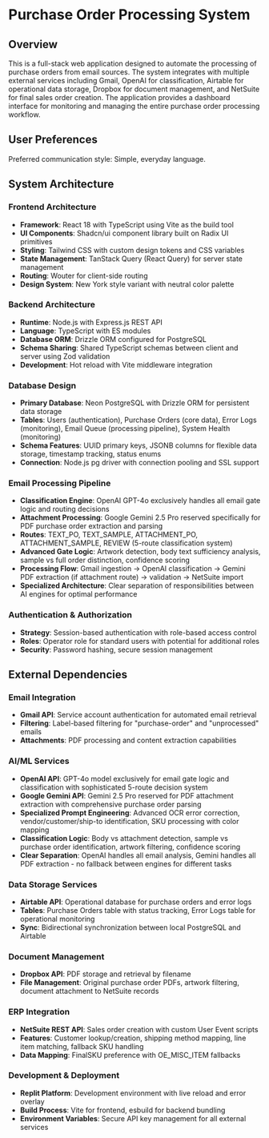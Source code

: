 # Purchase Order Processing System

## Overview

This is a full-stack web application designed to automate the processing of purchase orders from email sources. The system integrates with multiple external services including Gmail, OpenAI for classification, Airtable for operational data storage, Dropbox for document management, and NetSuite for final sales order creation. The application provides a dashboard interface for monitoring and managing the entire purchase order processing workflow.

## User Preferences

Preferred communication style: Simple, everyday language.

## System Architecture

### Frontend Architecture
- **Framework**: React 18 with TypeScript using Vite as the build tool
- **UI Components**: Shadcn/ui component library built on Radix UI primitives
- **Styling**: Tailwind CSS with custom design tokens and CSS variables
- **State Management**: TanStack Query (React Query) for server state management
- **Routing**: Wouter for client-side routing
- **Design System**: New York style variant with neutral color palette

### Backend Architecture
- **Runtime**: Node.js with Express.js REST API
- **Language**: TypeScript with ES modules
- **Database ORM**: Drizzle ORM configured for PostgreSQL
- **Schema Sharing**: Shared TypeScript schemas between client and server using Zod validation
- **Development**: Hot reload with Vite middleware integration

### Database Design
- **Primary Database**: Neon PostgreSQL with Drizzle ORM for persistent data storage
- **Tables**: Users (authentication), Purchase Orders (core data), Error Logs (monitoring), Email Queue (processing pipeline), System Health (monitoring)
- **Schema Features**: UUID primary keys, JSONB columns for flexible data storage, timestamp tracking, status enums
- **Connection**: Node.js pg driver with connection pooling and SSL support

### Email Processing Pipeline
- **Classification Engine**: OpenAI GPT-4o exclusively handles all email gate logic and routing decisions
- **Attachment Processing**: Google Gemini 2.5 Pro reserved specifically for PDF purchase order extraction and parsing
- **Routes**: TEXT_PO, TEXT_SAMPLE, ATTACHMENT_PO, ATTACHMENT_SAMPLE, REVIEW (5-route classification system)
- **Advanced Gate Logic**: Artwork detection, body text sufficiency analysis, sample vs full order distinction, confidence scoring
- **Processing Flow**: Gmail ingestion → OpenAI classification → Gemini PDF extraction (if attachment route) → validation → NetSuite import
- **Specialized Architecture**: Clear separation of responsibilities between AI engines for optimal performance

### Authentication & Authorization
- **Strategy**: Session-based authentication with role-based access control
- **Roles**: Operator role for standard users with potential for additional roles
- **Security**: Password hashing, secure session management

## External Dependencies

### Email Integration
- **Gmail API**: Service account authentication for automated email retrieval
- **Filtering**: Label-based filtering for "purchase-order" and "unprocessed" emails
- **Attachments**: PDF processing and content extraction capabilities

### AI/ML Services
- **OpenAI API**: GPT-4o model exclusively for email gate logic and classification with sophisticated 5-route decision system
- **Google Gemini API**: Gemini 2.5 Pro reserved for PDF attachment extraction with comprehensive purchase order parsing
- **Specialized Prompt Engineering**: Advanced OCR error correction, vendor/customer/ship-to identification, SKU processing with color mapping
- **Classification Logic**: Body vs attachment detection, sample vs purchase order identification, artwork filtering, confidence scoring
- **Clear Separation**: OpenAI handles all email analysis, Gemini handles all PDF extraction - no fallback between engines for different tasks

### Data Storage Services
- **Airtable API**: Operational database for purchase orders and error logs
- **Tables**: Purchase Orders table with status tracking, Error Logs table for operational monitoring
- **Sync**: Bidirectional synchronization between local PostgreSQL and Airtable

### Document Management
- **Dropbox API**: PDF storage and retrieval by filename
- **File Management**: Original purchase order PDFs, artwork filtering, document attachment to NetSuite records

### ERP Integration
- **NetSuite REST API**: Sales order creation with custom User Event scripts
- **Features**: Customer lookup/creation, shipping method mapping, line item matching, fallback SKU handling
- **Data Mapping**: FinalSKU preference with OE_MISC_ITEM fallbacks

### Development & Deployment
- **Replit Platform**: Development environment with live reload and error overlay
- **Build Process**: Vite for frontend, esbuild for backend bundling
- **Environment Variables**: Secure API key management for all external services